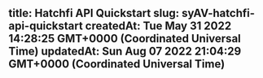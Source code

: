 
title: Hatchfi API Quickstart
slug: syAV-hatchfi-api-quickstart
createdAt: Tue May 31 2022 14:28:25 GMT+0000 (Coordinated Universal Time)
updatedAt: Sun Aug 07 2022 21:04:29 GMT+0000 (Coordinated Universal Time)
---

##

